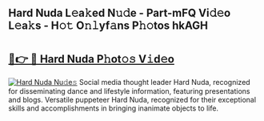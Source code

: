 ## Hard Nuda L𝚎a𝚔ed N𝚞𝚍e - Part-mFQ Vi𝚍𝚎o L𝚎a𝚔s - H𝚘𝚝 O𝚗𝚕yf𝚊ns P𝚑𝚘tos hkAGH

# <h2><a href="http://kf89431.oniu.top/?m=Hard+Nuda">🔗👉 🔴 Hard Nuda P𝚑ot𝚘𝚜 V𝚒d𝚎o</a></h2>

[![Hard Nuda Nu𝚍e𝚜](https://i.imgur.com/0qMVB7G.gif)](http://kf89431.oniu.top/?m=Hard+Nuda)
Social media thought leader Hard Nuda, recognized for disseminating dance and lifestyle information, featuring presentations and blogs. Versatile puppeteer Hard Nuda, recognized for their exceptional skills and accomplishments in bringing inanimate objects to life.  

